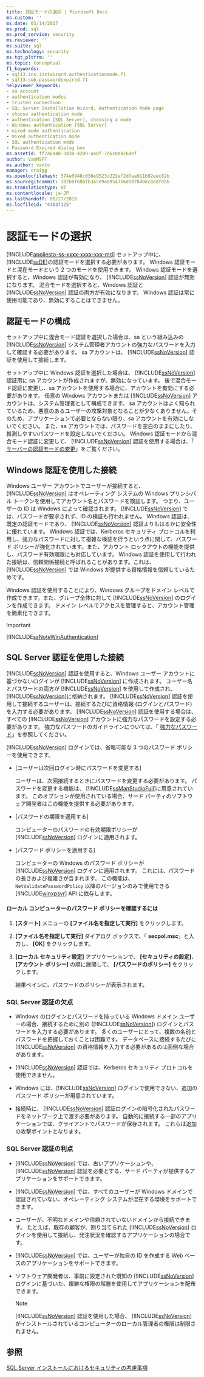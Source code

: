 ```yaml
---
title: 認証モードの選択 | Microsoft Docs
ms.custom: ''
ms.date: 03/14/2017
ms.prod: sql
ms.prod_service: security
ms.reviewer: ''
ms.suite: sql
ms.technology: security
ms.tgt_pltfrm: ''
ms.topic: conceptual
f1_keywords:
- sql13.ins.instwizard.authenticationmode.f1
- sql13.swb.passwordexpired.f1
helpviewer_keywords:
- sa account
- authentication modes
- trusted connection
- SQL Server Installation Wizard, Authentication Mode page
- choose authentication mode
- authentication [SQL Server], choosing a mode
- Windows authentication [SQL Server]
- mixed mode authentication
- mixed authentication mode
- SQL authentication mode
- Password Expired dialog box
ms.assetid: ff7a6a48-3d38-4209-aa0f-7d6c0a8c64ef
author: VanMSFT
ms.author: vanto
manager: craigg
ms.openlocfilehash: 574e0948c036e9523d222ef2dfaa911b92eec82b
ms.sourcegitcommit: 182b8f68bfb345e9e69547b6d507840ec8ddfd8b
ms.translationtype: HT
ms.contentlocale: ja-JP
ms.lasthandoff: 08/27/2018
ms.locfileid: "43037125"
---
```

# <a name="choose-an-authentication-mode"></a>認証モードの選択
[!INCLUDE[appliesto-ss-xxxx-xxxx-xxx-md](../../includes/appliesto-ss-xxxx-xxxx-xxx-md.md)]
  セットアップ中に、 [!INCLUDE[ssDE](../../includes/ssde-md.md)]の認証モードを選択する必要があります。 Windows 認証モードと混在モードという 2 つのモードを使用できます。 Windows 認証モードを選択すると、Windows 認証が有効になり、 [!INCLUDE[ssNoVersion](../../includes/ssnoversion-md.md)] 認証が無効になります。 混合モードを選択すると、Windows 認証と [!INCLUDE[ssNoVersion](../../includes/ssnoversion-md.md)] 認証の両方が有効になります。 Windows 認証は常に使用可能であり、無効にすることはできません。  
  
## <a name="configuring-the-authentication-mode"></a>認証モードの構成  
 セットアップ中に混合モード認証を選択した場合は、sa という組み込みの [!INCLUDE[ssNoVersion](../../includes/ssnoversion-md.md)] システム管理者アカウントの強力なパスワードを入力して確認する必要があります。 sa アカウントは、 [!INCLUDE[ssNoVersion](../../includes/ssnoversion-md.md)] 認証を使用して接続します。  
  
 セットアップ中に Windows 認証を選択した場合は、 [!INCLUDE[ssNoVersion](../../includes/ssnoversion-md.md)] 認証用に sa アカウントが作成されますが、無効になっています。 後で混合モード認証に変更し、sa アカウントを使用する場合に、アカウントを有効にする必要があります。 任意の Windows アカウントまたは [!INCLUDE[ssNoVersion](../../includes/ssnoversion-md.md)] アカウントは、システム管理者として構成できます。 sa アカウントはよく知られているため、悪意のあるユーザーの攻撃対象となることが少なくありません。そのため、アプリケーションで必要とならない限り、sa アカウントを有効にしないでください。 また、sa アカウントでは、パスワードを空白のままにしたり、推測しやすいパスワードを設定しないでください。 Windows 認証モードから混合モード認証に変更して、 [!INCLUDE[ssNoVersion](../../includes/ssnoversion-md.md)] 認証を使用する場合は、「 [サーバーの認証モードの変更](../../database-engine/configure-windows/change-server-authentication-mode.md)」をご覧ください。  
  
## <a name="connecting-through-windows-authentication"></a>Windows 認証を使用した接続  
 Windows ユーザー アカウントでユーザーが接続すると、 [!INCLUDE[ssNoVersion](../../includes/ssnoversion-md.md)] はオペレーティング システムの Windows プリンシパル トークンを使用してアカウント名とパスワードを検証します。 つまり、ユーザーの ID は Windows によって確認されます。 [!INCLUDE[ssNoVersion](../../includes/ssnoversion-md.md)] では、パスワードが要求されず、ID の検証も行われません。 Windows 認証は、既定の認証モードであり、 [!INCLUDE[ssNoVersion](../../includes/ssnoversion-md.md)] 認証よりもはるかに安全性に優れています。 Windows 認証では、Kerberos セキュリティ プロトコルを利用し、強力なパスワードに対して複雑な検証を行うという点に関して、パスワード ポリシーが強化されています。また、アカウント ロックアウトの機能を提供し、パスワード有効期限にも対応しています。 Windows 認証を使用して行われた接続は、信頼関係接続と呼ばれることがあります。これは、 [!INCLUDE[ssNoVersion](../../includes/ssnoversion-md.md)] では Windows が提供する資格情報を信頼しているためです。  
  
 Windows 認証を使用することにより、Windows グループをドメイン レベルで作成できます。また、グループ全体に対して [!INCLUDE[ssNoVersion](../../includes/ssnoversion-md.md)] のログインを作成できます。 ドメイン レベルでアクセスを管理すると、アカウント管理を簡素化できます。  
  
> [!IMPORTANT]  
>  [!INCLUDE[ssNoteWinAuthentication](../../includes/ssnotewinauthentication-md.md)]  
  
## <a name="connecting-through-sql-server-authentication"></a>SQL Server 認証を使用した接続  
 [!INCLUDE[ssNoVersion](../../includes/ssnoversion-md.md)] 認証を使用すると、Windows ユーザー アカウントに基づかないログインが [!INCLUDE[ssNoVersion](../../includes/ssnoversion-md.md)] に作成されます。 ユーザー名とパスワードの両方が [!INCLUDE[ssNoVersion](../../includes/ssnoversion-md.md)] を使用して作成され、 [!INCLUDE[ssNoVersion](../../includes/ssnoversion-md.md)]に格納されます。 [!INCLUDE[ssNoVersion](../../includes/ssnoversion-md.md)] 認証を使用して接続するユーザーは、接続するたびに資格情報 (ログインとパスワード) を入力する必要があります。 [!INCLUDE[ssNoVersion](../../includes/ssnoversion-md.md)] 認証を使用する場合は、すべての [!INCLUDE[ssNoVersion](../../includes/ssnoversion-md.md)] アカウントに強力なパスワードを設定する必要があります。 強力なパスワードのガイドラインについては、「 [強力なパスワード](../../relational-databases/security/strong-passwords.md)」を参照してください。  
  
 [!INCLUDE[ssNoVersion](../../includes/ssnoversion-md.md)] ログインでは、省略可能な 3 つのパスワード ポリシーを使用できます。  
  
-   [ユーザーは次回ログイン時にパスワードを変更する]  
  
     ユーザーは、次回接続するときにパスワードを変更する必要があります。 パスワードを変更する機能は、 [!INCLUDE[ssManStudioFull](../../includes/ssmanstudiofull-md.md)]に用意されています。 このオプションが使用されている場合、サード パーティのソフトウェア開発者はこの機能を提供する必要があります。  
  
-   [パスワードの期限を適用する]  
  
     コンピューターのパスワードの有効期限ポリシーが [!INCLUDE[ssNoVersion](../../includes/ssnoversion-md.md)] ログインに適用されます。  
  
-   [パスワード ポリシーを適用する]  
  
     コンピューターの Windows のパスワード ポリシーが [!INCLUDE[ssNoVersion](../../includes/ssnoversion-md.md)] ログインに適用されます。 これには、パスワードの長さおよび複雑さが含まれます。 この機能は、 `NetValidatePasswordPolicy` 以降のバージョンのみで使用できる [!INCLUDE[winxpsvr](../../includes/winxpsvr-md.md)] API に依存します。  
  
#### <a name="to-determine-the-password-policies-of-the-local-computer"></a>ローカル コンピューターのパスワード ポリシーを確認するには  
  
1.  **[スタート]** メニューの **[ファイル名を指定して実行]** をクリックします。  
  
2.  **[ファイル名を指定して実行]** ダイアログ ボックスで、「 **secpol.msc**」と入力し、 **[OK]** をクリックします。  
  
3.  **[ローカル セキュリティ設定]** アプリケーションで、 **[セキュリティの設定]**、 **[アカウント ポリシー]** の順に展開して、 **[パスワードのポリシー]** をクリックします。  
  
     結果ペインに、パスワードのポリシーが表示されます。  
  
### <a name="disadvantages-of-sql-server-authentication"></a>SQL Server 認証の欠点  
  
-   Windows のログインとパスワードを持っている Windows ドメイン ユーザーの場合、接続するために別の ([!INCLUDE[ssNoVersion](../../includes/ssnoversion-md.md)]) ログインとパスワードを入力する必要があります。 多くのユーザーにとって、複数の名前とパスワードを把握しておくことは困難です。 データベースに接続するたびに [!INCLUDE[ssNoVersion](../../includes/ssnoversion-md.md)] の資格情報を入力する必要があるのは面倒な場合があります。  
  
-   [!INCLUDE[ssNoVersion](../../includes/ssnoversion-md.md)] 認証では、Kerberos セキュリティ プロトコルを使用できません。  
  
-   Windows には、[!INCLUDE[ssNoVersion](../../includes/ssnoversion-md.md)] ログインで使用できない、追加のパスワード ポリシーが用意されています。  
  
-   接続時に、 [!INCLUDE[ssNoVersion](../../includes/ssnoversion-md.md)] 認証ログインの暗号化されたパスワードをネットワーク上で渡す必要があります。 自動的に接続する一部のアプリケーションでは、クライアントでパスワードが保存されます。 これらは追加の攻撃ポイントとなります。  
  
### <a name="advantages-of-sql-server-authentication"></a>SQL Server 認証の利点  
  
-   [!INCLUDE[ssNoVersion](../../includes/ssnoversion-md.md)] では、古いアプリケーションや、 [!INCLUDE[ssNoVersion](../../includes/ssnoversion-md.md)] 認証を必要とする、サード パーティが提供するアプリケーションをサポートできます。  
  
-   [!INCLUDE[ssNoVersion](../../includes/ssnoversion-md.md)] では、すべてのユーザーが Windows ドメインで認証されていない、オペレーティング システムが混在する環境をサポートできます。  
  
-   ユーザーが、不明なドメインや信頼されていないドメインから接続できます。 たとえば、既存の顧客が、割り当てられた [!INCLUDE[ssNoVersion](../../includes/ssnoversion-md.md)] ログインを使用して接続し、発注状況を確認するアプリケーションの場合です。  
  
-   [!INCLUDE[ssNoVersion](../../includes/ssnoversion-md.md)] では、ユーザーが独自の ID を作成する Web ベースのアプリケーションをサポートできます。  
  
-   ソフトウェア開発者は、事前に設定された既知の [!INCLUDE[ssNoVersion](../../includes/ssnoversion-md.md)] ログインに基づいた、複雑な権限の階層を使用してアプリケーションを配布できます。  
  
    > [!NOTE]  
    >  [!INCLUDE[ssNoVersion](../../includes/ssnoversion-md.md)] 認証を使用した場合、 [!INCLUDE[ssNoVersion](../../includes/ssnoversion-md.md)] がインストールされているコンピューターのローカル管理者の権限は制限されません。  
  
## <a name="see-also"></a>参照  
 [SQL Server インストールにおけるセキュリティの考慮事項](../../sql-server/install/security-considerations-for-a-sql-server-installation.md)  
  
  
